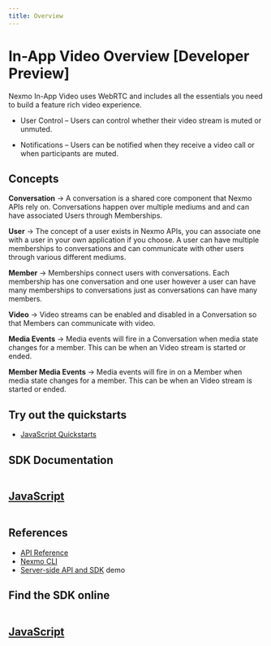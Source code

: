 ```yaml
---
title: Overview
---
```


# In-App Video Overview [Developer Preview]

Nexmo In-App Video uses WebRTC and includes all the essentials you need to build a feature rich video experience.

- User Control – Users can control whether their video stream is muted or unmuted.

- Notifications  – Users can be notified when they receive a video call or when participants are muted.

## Concepts

**Conversation**
    -> A conversation is a shared core component that Nexmo APIs rely on. Conversations happen over multiple mediums and and can have associated Users through Memberships.

**User**
    -> The concept of a user exists in Nexmo APIs, you can associate one with a user in your own application if you choose. A user can have multiple memberships to conversations and can communicate with other users through various different mediums.

**Member**
    -> Memberships connect users with conversations. Each membership has one conversation and one user however a user can have many memberships to conversations just as conversations can have many members.

**Video**
    -> Video streams can be enabled and disabled in a Conversation so that Members can communicate with video.

**Media Events**
    -> Media events will fire in a Conversation when media state changes for a member. This can be when an Video stream is started or ended.

**Member Media Events**
    -> Media events will fire in on a Member when media state changes for a member. This can be when an Video stream is started or ended.


## Try out the quickstarts

* [JavaScript Quickstarts](/stitch/in-app-video/guides/1-enable-video/javascript)

## SDK Documentation

<div class="row">
  <div class="columns small-12 medium-4">
    <a href="/stitch/sdk-documentation/javascript" class="card spacious card--image card--javascript">
      <h2>JavaScript</h2>
    </a>
  </div>
</div>

## References

* [API Reference](/api/stitch)
* [Nexmo CLI](https://github.com/nexmo/nexmo-cli/tree/beta)
* [Server-side API and SDK](https://github.com/Nexmo/stitch-demo) demo

## Find the SDK online

<div class="row">
  <div class="columns small-12 medium-4">
    <a href="https://www.npmjs.com/package/nexmo-stitch" class="card spacious card--image card--javascript-outline">
      <h2>JavaScript</h2>
    </a>
  </div>
</div>
